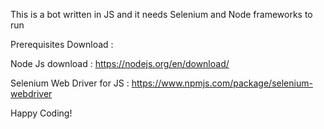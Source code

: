 This is a bot written in JS and it needs Selenium and Node frameworks to run


Prerequisites Download : 

Node Js download : https://nodejs.org/en/download/

Selenium Web Driver for JS : https://www.npmjs.com/package/selenium-webdriver

Happy Coding!
